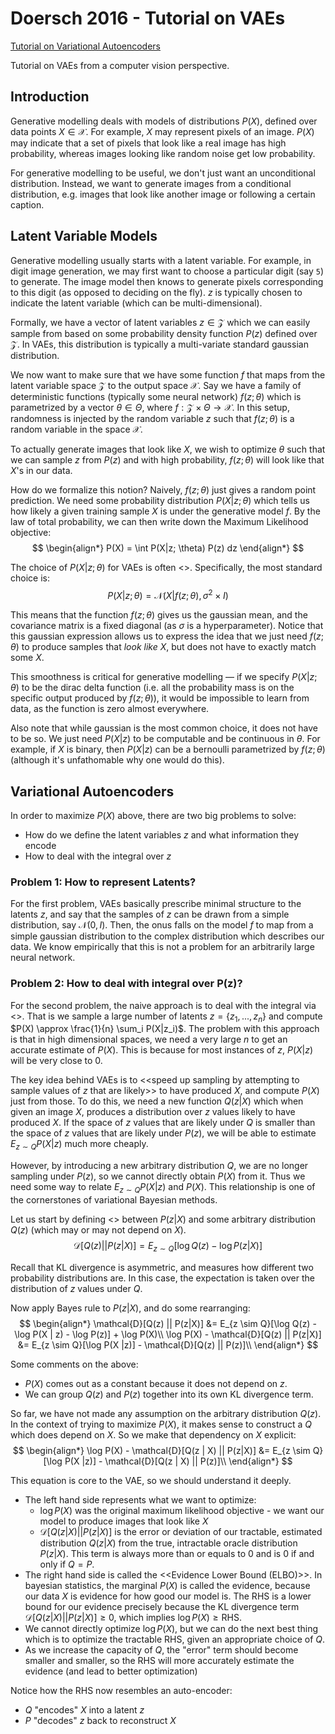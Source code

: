 # Doersch 2016 - Tutorial on VAEs

[Tutorial on Variational Autoencoders](https://arxiv.org/abs/1606.05908)

Tutorial on VAEs from a computer vision perspective.

## Introduction

Generative modelling deals with models of distributions $P(X)$, defined over data points $X \in \mathcal{X}$. For example, $X$ may represent pixels of an image. $P(X)$ may indicate that a set of pixels that look like a real image has high probability, whereas images looking like random noise get low probability.

For generative modelling to be useful, we don't just want an unconditional distribution. Instead, we want to generate images from a conditional distribution, e.g. images that look like another image or following a certain caption.

## Latent Variable Models

Generative modelling usually starts with a latent variable. For example, in digit image generation, we may first want to choose a particular digit (say `5`) to generate. The image model then knows to generate pixels corresponding to this digit (as opposed to deciding on the fly). $z$ is typically chosen to indicate the latent variable (which can be multi-dimensional). 

Formally, we have a vector of latent variables $z \in \mathcal{Z}$ which we can easily sample from based on some probability density function $P(z)$ defined over $\mathcal{Z}$. In VAEs, this distribution is typically a multi-variate standard gaussian distribution. 

We now want to make sure that we have some function $f$ that maps from the latent variable space $\mathcal{Z}$ to the output space $\mathcal{X}$. Say we have a family of deterministic functions (typically some neural network) $f(z; \theta)$ which is parametrized by a vector $\theta \in \Theta$, where $f: \mathcal{Z} \times \Theta \rightarrow \mathcal{X}$. In this setup, randomness is injected by the random variable $z$ such that $f(z; \theta)$ is a random variable in the space $\mathcal{X}$.

To actually generate images that look like $X$, we wish to optimize $\theta$ such that we can sample $z$ from $P(z)$ and with high probability, $f(z;\theta)$ will look like that $X$'s in our data. 

How do we formalize this notion? Naively, $f(z; \theta)$ just gives a random point prediction. We need some probability distribution $P(X | z; \theta)$ which tells us how likely a given training sample $X$ is under the generative model $f$. By the law of total probability, we can then write down the Maximum Likelihood objective:
$$
\begin{align*}
    P(X) = \int P(X|z; \theta) P(z) dz
\end{align*}
$$

The choice of $P(X|z; \theta)$ for VAEs is often <<gaussian>>. Specifically, the most standard choice is:
$$
    P(X|z; \theta) = \mathcal{N}(X | f(z; \theta), \sigma^2 \times I)
$$

This means that the function $f(z; \theta)$ gives us the gaussian mean, and the covariance matrix is a fixed diagonal (as $\sigma$ is a hyperparameter). Notice that this gaussian expression allows us to express the idea that we just need $f(z; \theta)$ to produce samples that *look like* $X$, but does not have to exactly match some $X$.

This smoothness is critical for generative modelling &mdash; if we specify $P(X|z; \theta)$ to be the dirac delta function (i.e. all the probability mass is on the specific output produced by $f(z; \theta)$), it would be impossible to learn from data, as the function is zero almost everywhere.

Also note that while gaussian is the most common choice, it does not have to be so. We just need $P(X|z)$ to be computable and be continuous in $\theta$. For example, if $X$ is binary, then $P(X|z)$ can be a bernoulli parametrized by $f(z;\theta)$ (although it's unfathomable why one would do this).

## Variational Autoencoders

In order to maximize $P(X)$ above, there are two big problems to solve:
- How do we define the latent variables $z$ and what information they encode
- How to deal with the integral over $z$


### Problem 1: How to represent Latents?

For the first problem, VAEs basically prescribe minimal structure to the latents $z$, and say that the samples of $z$ can be drawn from a simple distribution, say $\mathcal{N}(0, I)$. Then, the onus falls on the model $f$ to map from a simple gaussian distribution to the complex distribution which describes our data. We know empirically that this is not a problem for an arbitrarily large neural network.

### Problem 2: How to deal with integral over P(z)?

For the second problem, the naive approach is to deal with the integral via <<sampling>>. That is we sample a large number of latents $z = \{ z_1, ..., z_n \}$ and compute $P(X) \approx \frac{1}{n} \sum_i P(X|z_i)$. The problem with this approach is that in high dimensional spaces, we need a very large $n$ to get an accurate estimate of $P(X)$. This is because for most instances of $z$, $P(X|z)$ will be very close to $0$.

The key idea behind VAEs is to <<speed up sampling by attempting to sample values of $z$ that are likely>> to have produced $X$, and compute $P(X)$ just from those. To do this, we need a new function $Q(z|X)$ which when given an image $X$, produces a distribution over $z$ values likely to have produced $X$. If the space of $z$ values that are likely under $Q$ is smaller than the space of $z$ values that are likely under $P(z)$, we will be able to estimate $E_{z \sim Q} P(X|z)$ much more cheaply.

However, by introducing a new arbitrary distribution $Q$, we are no longer sampling under $P(z)$, so we cannot directly obtain $P(X)$ from it. Thus we need some way to relate $E_{z \sim Q} P(X|z)$ and $P(X)$. This relationship is one of the cornerstones of variational Bayesian methods.

Let us start by defining <<KL divergence>> between $P(z|X)$ and some arbitrary distribution $Q(z)$ (which may or may not depend on $X$).
$$
    \mathcal{D}[Q(z) || P(z|X)] = E_{z \sim Q}[\log Q(z) - \log P(z | X)]
$$

Recall that KL divergence is asymmetric, and measures how different two probability distributions are. In this case, the expectation is taken over the distribution of $z$ values under $Q$.

Now apply Bayes rule to $P(z | X)$, and do some rearranging:  
$$
\begin{align*}
    \mathcal{D}[Q(z) || P(z|X)] &= E_{z \sim Q}[\log Q(z) - \log P(X | z) - \log P(z)] + \log P(X)\\
    \log P(X) - \mathcal{D}[Q(z) || P(z|X)] &= E_{z \sim Q}[\log P(X |z)] - \mathcal{D}[Q(z) || P(z)]\\
\end{align*}
$$

Some comments on the above:
- $P(X)$ comes out as a constant because it does not depend on $z$.
- We can group $Q(z)$ and $P(z)$ together into its own KL divergence term.

So far, we have not made any assumption on the arbitrary distribution $Q(z)$. In the context of trying to maximize $P(X)$, it makes sense to construct a $Q$ which does depend on $X$. So we make that dependency on $X$ explicit: 
$$
\begin{align*}
    \log P(X) - \mathcal{D}[Q(z | X) || P(z|X)] &= E_{z \sim Q}[\log P(X |z)] - \mathcal{D}[Q(z | X) || P(z)]\\
\end{align*}
$$

This equation is core to the VAE, so we should understand it deeply.
- The left hand side represents what we want to optimize:
    - $\log P(X)$ was the original maximum likelihood objective - we want our model to produce images that look like $X$
    - $\mathcal{D}[Q(z|X) || P(z | X)]$ is the error or deviation of our tractable, estimated distribution $Q(z | X)$ from the true, intractable oracle distribution $P(z | X)$. This term is always more than or equals to $0$ and is $0$ if and only if $Q = P$.
- The right hand side is called the <<Evidence Lower Bound (ELBO)>>. In bayesian statistics, the marginal $P(X)$ is called the evidence, because our data $X$ is evidence for how good our model is. The RHS is a lower bound for our evidence precisely because the KL divergence term $\mathcal{D}[Q(z|X) || P(z|X)] \geq 0$, which implies $\log P(X) \geq \text{RHS}$.
- We cannot directly optimize $\log P(X)$, but we can do the next best thing which is to optimize the tractable RHS, given an appropriate choice of $Q$.
- As we increase the capacity of $Q$, the "error" term should become smaller and smaller, so the RHS will more accurately estimate the evidence (and lead to better optimization)

Notice how the RHS now resembles an auto-encoder:
- $Q$ "encodes" $X$ into a latent $z$
- $P$ "decodes" $z$ back to reconstruct $X$



